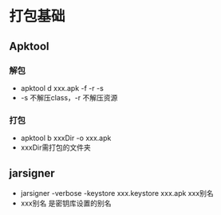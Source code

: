 # 打包基础

## Apktool

### 解包

* apktool d xxx.apk -f -r -s
* -s 不解压class，-r 不解压资源

### 打包

* apktool b xxxDir -o xxx.apk
* xxxDir需打包的文件夹

## jarsigner

* jarsigner -verbose -keystore xxx.keystore xxx.apk xxx别名
* xxx别名 是密钥库设置的别名
